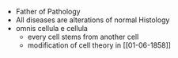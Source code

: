 - Father of Pathology
- All diseases are alterations of normal Histology
- omnis cellula e cellula
	- every cell stems from another cell
	- modification of cell theory in [[01-06-1858]]